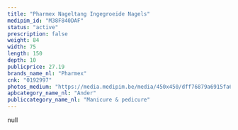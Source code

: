 ```yaml
---
title: "Pharmex Nageltang Ingegroeide Nagels"
medipim_id: "M38F840DAF"
status: "active"
prescription: false
weight: 84
width: 75
length: 150
depth: 10
publicprice: 27.19
brands_name_nl: "Pharmex"
cnk: "0192997"
photos_medium: "https://media.medipim.be/media/450x450/dff76879a6915fa60e70332a4ad3936732b6c409.jpg"
apbcategory_name_nl: "Ander"
publiccategory_name_nl: "Manicure & pedicure"
---
```

null
